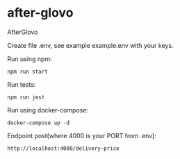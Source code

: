 # after-glovo
AfterGlovo

Create file .env, see example example.env with your keys.

Run using npm:

`npm run start`

Run tests:

```npm run jest```

Run using docker-compose:

```docker-compose up -d```

Endpoint post(where 4000 is your PORT from .env):

```http://localhost:4000/delivery-price```
